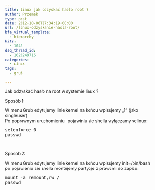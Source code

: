 ```yaml
---
title: Linux jak odzyskać hasło root ?
author: Przemek
type: post
date: 2012-10-06T17:34:19+00:00
url: /linux-odzyskanie-hasla-root/
bfa_virtual_template:
  - hierarchy
hits:
  - 1043
dsq_thread_id:
  - 1020249716
categories:
  - Linux
tags:
  - grub

---
```

Jak odzyskać hasło na root w systemie linux ?

<!--more-->

Sposób 1:

W menu Grub edytujemy linie kernel na końcu wpisujemy &#8222;1&#8221; (jako singleuser)  
Po poprawnym uruchomieniu i pojawiniu sie shella wyłączamy selinux:

<pre class="lang:default decode:true">setenforce 0
passwd</pre>

&nbsp;

Sposób 2:

W menu Grub edytujemy linie kernel na końcu wpisujemy init=/bin/bash  
po pojawieniu sie shella montujemy partycje z prawami do zapisu:

<pre class="lang:default decode:true">mount -a remount,rw /
passwd</pre>

&nbsp;